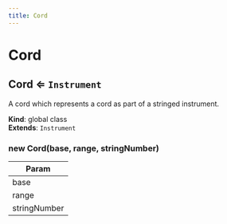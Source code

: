 ```yaml
---
title: Cord
---
```


# Cord

<a name="Cord"></a>

## Cord ⇐ <code>Instrument</code>
A cord which represents a cord as part of a stringed instrument.

**Kind**: global class  
**Extends**: <code>Instrument</code>  
<a name="new_Cord_new"></a>

### new Cord(base, range, stringNumber)

| Param |
| --- |
| base | 
| range | 
| stringNumber | 

